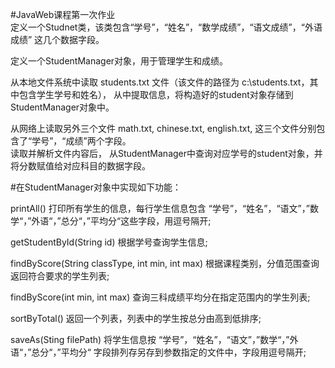 #JavaWeb课程第一次作业  
定义一个Studnet类，该类包含“学号”，“姓名”，“数学成绩”，“语文成绩”，“外语成绩” 这几个数据字段。  

定义一个StudentManager对象，用于管理学生和成绩。  

从本地文件系统中读取 students.txt 文件（该文件的路径为 c:\students.txt，其中包含学生学号和姓名）， 从中提取信息，将构造好的student对象存储到StudentManager对象中。  

从网络上读取另外三个文件 math.txt,  chinese.txt,  english.txt, 这三个文件分别包含了“学号”，“成绩”两个字段。  
读取并解析文件内容后， 从StudentManager中查询对应学号的student对象，并将分数赋值给对应科目的数据字段。  

#在StudentManager对象中实现如下功能：  

printAll() 打印所有学生的信息，每行学生信息包含 “学号”，“姓名”，“语文”，”数学“，”外语“，”总分“，”平均分“这些字段，用逗号隔开;  

getStudentById(String id) 根据学号查询学生信息;  

findByScore(String classType, int min, int max) 根据课程类别，分值范围查询返回符合要求的学生列表;  

findByScore(int min, int max) 查询三科成绩平均分在指定范围内的学生列表;  

sortByTotal() 返回一个列表，列表中的学生按总分由高到低排序;  

saveAs(Sting filePath) 将学生信息按 “学号”，“姓名”，“语文”，”数学“，”外语“，”总分“，”平均分“ 字段排列存另存到参数指定的文件中，字段用逗号隔开;  
